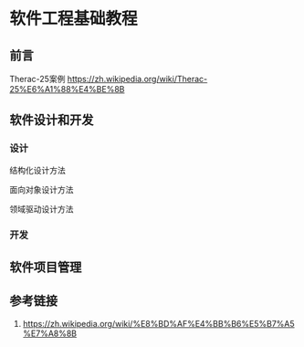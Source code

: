 # 软件工程基础教程


## 前言

Therac-25案例
https://zh.wikipedia.org/wiki/Therac-25%E6%A1%88%E4%BE%8B


## 软件设计和开发


### 设计

结构化设计方法


面向对象设计方法


领域驱动设计方法


### 开发




## 软件项目管理


## 参考链接
1. https://zh.wikipedia.org/wiki/%E8%BD%AF%E4%BB%B6%E5%B7%A5%E7%A8%8B